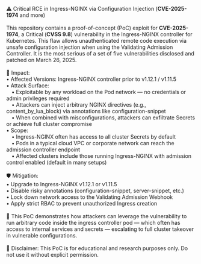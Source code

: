 ⚠️ Critical RCE in Ingress-NGINX via Configuration Injection (**CVE-2025-1974** and more)<br><br>This repository contains a proof-of-concept (PoC) exploit for **CVE-2025-1974**, a Critical (**CVSS 9.8**) vulnerability in the Ingress-NGINX controller for Kubernetes. This flaw allows unauthenticated remote code execution via unsafe configuration injection when using the Validating Admission Controller. It is the most serious of a set of five vulnerabilities disclosed and patched on March 26, 2025.<br><br>📌 Impact:<br>• Affected Versions: Ingress-NGINX controller prior to v1.12.1 / v1.11.5<br>• Attack Surface:<br> • Exploitable by any workload on the Pod network — no credentials or admin privileges required<br> • Attackers can inject arbitrary NGINX directives (e.g., content_by_lua_block) via annotations like configuration-snippet<br> • When combined with misconfigurations, attackers can exfiltrate Secrets or achieve full cluster compromise<br>• Scope:<br> • Ingress-NGINX often has access to all cluster Secrets by default<br> • Pods in a typical cloud VPC or corporate network can reach the admission controller endpoint<br> • Affected clusters include those running Ingress-NGINX with admission control enabled (default in many setups)<br><br>🛡️ Mitigation:<br>• Upgrade to Ingress-NGINX v1.12.1 or v1.11.5<br>• Disable risky annotations (configuration-snippet, server-snippet, etc.)<br>• Lock down network access to the Validating Admission Webhook<br>• Apply strict RBAC to prevent unauthorized Ingress creation<br><br>🧪 This PoC demonstrates how attackers can leverage the vulnerability to run arbitrary code inside the ingress controller pod — which often has access to internal services and secrets — escalating to full cluster takeover in vulnerable configurations.<br><br>🚨 Disclaimer: This PoC is for educational and research purposes only. Do not use it without explicit permission.
